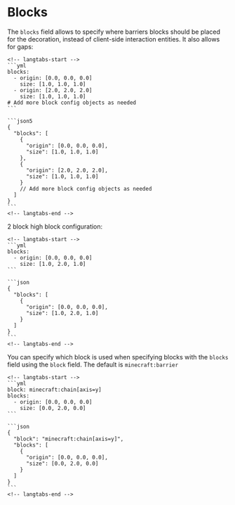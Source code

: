 # Blocks

The `blocks` field allows to specify where barriers blocks should be placed for the decoration, instead of client-side interaction entities.
It also allows for gaps:
~~~admonish example
<!-- langtabs-start -->
```yml
blocks:
  - origin: [0.0, 0.0, 0.0]
    size: [1.0, 1.0, 1.0]
  - origin: [2.0, 2.0, 2.0]
    size: [1.0, 1.0, 1.0]
# Add more block config objects as needed
```

```json5
{
  "blocks": [
    {
      "origin": [0.0, 0.0, 0.0],
      "size": [1.0, 1.0, 1.0]
    },
    {
      "origin": [2.0, 2.0, 2.0],
      "size": [1.0, 1.0, 1.0]
    }
    // Add more block config objects as needed
  ]
}
```
<!-- langtabs-end -->

~~~

2 block high block configuration:
~~~admonish example
<!-- langtabs-start -->
```yml
blocks:
  - origin: [0.0, 0.0, 0.0]
    size: [1.0, 2.0, 1.0]
```

```json
{
  "blocks": [
    {
      "origin": [0.0, 0.0, 0.0],
      "size": [1.0, 2.0, 1.0]
    }
  ]
}
```
<!-- langtabs-end -->

~~~

You can specify which block is used when specifying blocks with the `blocks` field using the `block` field. The default is `minecraft:barrier`
~~~admonish example
<!-- langtabs-start -->
```yml
block: minecraft:chain[axis=y]
blocks:
  - origin: [0.0, 0.0, 0.0]
    size: [0.0, 2.0, 0.0]
```

```json
{
  "block": "minecraft:chain[axis=y]",
  "blocks": [
    {
      "origin": [0.0, 0.0, 0.0],
      "size": [0.0, 2.0, 0.0]
    }
  ]
}
```
<!-- langtabs-end -->

~~~
